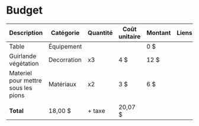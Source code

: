 # Budget

| **Description**             | **Catégorie** | **Quantité** | **Coût unitaire** | **Montant** | **Liens** |
|-----------------------------|---------------|--------------|-------------------|-------------|----------|
| Table              | Équipement    |             |                   | 0 $         |          |
| Guirlande végétation | Decorration | x3 | 4 $ | 12 $ | |
| Materiel pour mettre sous les pions | Matériaux | x2 | 3 $ | 6 $ | |
| | | | | | |
| **Total** | 18,00 $ | + taxe | 20,07 $ |
 

<!--
## Références

* [Budget](https://tim-montmorency.com/582523-gestion/#/contenus/4_faisabilite/40_budget/)
-->
